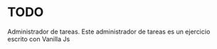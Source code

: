 # TODO
Administrador de tareas.
Este administrador de tareas es un ejercicio escrito con Vanilla Js
